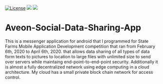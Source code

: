 [![License](https://img.shields.io/badge/License-Apache%202.0-blue.svg)](https://opensource.org/licenses/Apache-2.0)
![](https://tokei.rs/b1/github/JakeB1998/aveon-social-data-sharing-app?category=code)
![](https://tokei.rs/b1/github/JakeB1998/aveon-social-data-sharing-app?category=files)

# Aveon-Social-Data-Sharing-App
This is a messenger application for android that I programmed for State Farms Mobile Application Development competition that ran from February 6th, 2020 to April 6th, 2020. that allows data sharing of all types of data form texts to pictures to location to large files with unlimited size to send over servers while maintaing end-point-to-end-point security. Additionally it is almost a fully decentralized network using edge computing in a cloud architecture. My cloud has a small private block chain network for access control.
